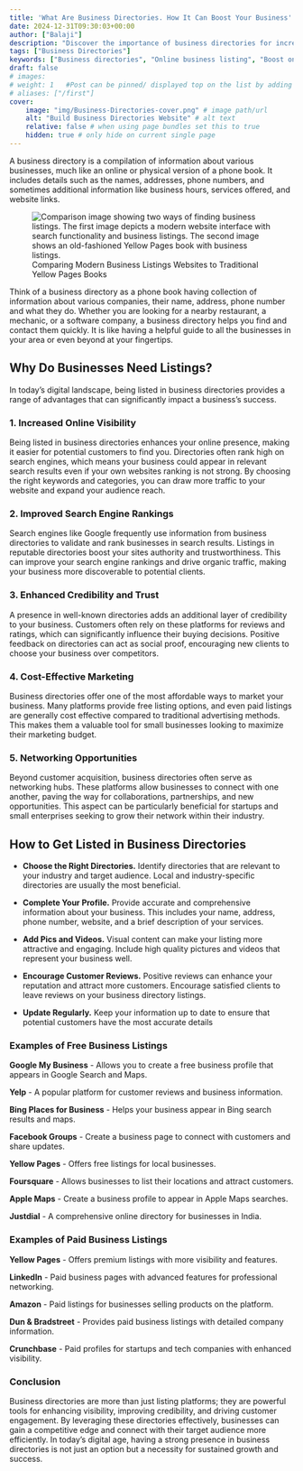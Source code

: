 ```yaml
---
title: 'What Are Business Directories. How It Can Boost Your Business'
date: 2024-12-31T09:30:03+00:00
author: ["Balaji"]
description: "Discover the importance of business directories for increasing online visibility, improving search engine rankings, and building trust. Learn how these cost effective platforms boost credibility, drive traffic, and create networking opportunities for businesses of all sizes. Optimize your listings to maximize growth and connect with your target audience effectively."
tags: ["Business Directories"]
keywords: ["Business directories", "Online business listing", "Boost online visibility", "Improve search engine rankings", "Cost-effective marketing", "Local business directories", "Increase business credibility", "Networking for businesses", "Optimize business listings"]
draft: false
# images: 
# weight: 1   #Post can be pinned/ displayed top on the list by adding a weight=<num> var to page-variables
# aliases: ["/first"]
cover:
    image: "img/Business-Directories-cover.png" # image path/url  
    alt: "Build Business Directories Website" # alt text
    relative: false # when using page bundles set this to true
    hidden: true # only hide on current single page
---
```

A business directory is a compilation of information about various businesses, much like an online or physical version of a phone book. It includes details such as the names, addresses, phone numbers, and sometimes additional information like business hours, services offered, and website links.

<figure>
    <img src="\img\comparing-yellowpages-books-to-mordern-business-directory-websites.webp" alt="Comparison image showing two ways of finding business listings. The first image depicts a modern website interface with search functionality and business listings. The second image shows an old-fashioned Yellow Pages book with business listings.">
    <figcaption>Comparing Modern Business Listings Websites to Traditional Yellow Pages Books</figcaption>
</figure> 

Think of a business directory as a phone book having collection of information about various companies, their name, address, phone number and what they do. Whether you are looking for a nearby restaurant, a mechanic, or a software company, a business directory helps you find and contact them quickly. It is like having a helpful guide to all the businesses in your area or even beyond at your fingertips.


## Why Do Businesses Need Listings?
In today’s digital landscape, being listed in business directories provides a range of advantages that can significantly impact a business’s success.

### 1. Increased Online Visibility

Being listed in business directories enhances your online presence, making it easier for potential customers to find you. Directories often rank high on search engines, which means your business could appear in relevant search results even if your own websites ranking is not strong. By choosing the right keywords and categories, you can draw more traffic to your website and expand your audience reach.

### 2. Improved Search Engine Rankings

Search engines like Google frequently use information from business directories to validate and rank businesses in search results. Listings in reputable directories boost your sites authority and trustworthiness. This can improve your search engine rankings and drive organic traffic, making your business more discoverable to potential clients.

### 3. Enhanced Credibility and Trust

A presence in well-known directories adds an additional layer of credibility to your business. Customers often rely on these platforms for reviews and ratings, which can significantly influence their buying decisions. Positive feedback on directories can act as social proof, encouraging new clients to choose your business over competitors.

### 4. Cost-Effective Marketing

Business directories offer one of the most affordable ways to market your business. Many platforms provide free listing options, and even paid listings are generally cost effective compared to traditional advertising methods. This makes them a valuable tool for small businesses looking to maximize their marketing budget.

### 5. Networking Opportunities

Beyond customer acquisition, business directories often serve as networking hubs. These platforms allow businesses to connect with one another, paving the way for collaborations, partnerships, and new opportunities. This aspect can be particularly beneficial for startups and small enterprises seeking to grow their network within their industry.

## How to Get Listed in Business Directories

- **Choose the Right Directories.** Identify directories that are relevant to your industry and target audience. Local and industry-specific directories are usually the most beneficial.

- **Complete Your Profile.** Provide accurate and comprehensive information about your business. This includes your name, address, phone number, website, and a brief description of your services.

- **Add Pics and Videos.** Visual content can make your listing more attractive and engaging. Include high quality pictures and videos that represent your business well.

- **Encourage Customer Reviews.** Positive reviews can enhance your reputation and attract more customers. Encourage satisfied clients to leave reviews on your business directory listings.

- **Update Regularly.** Keep your information up to date to ensure that potential customers have the most accurate details


### Examples of Free Business Listings   
**Google My Business** - Allows you to create a free business profile that appears in Google Search and Maps.

**Yelp** - A popular platform for customer reviews and business information.

**Bing Places for Business** - Helps your business appear in Bing search results and maps.

**Facebook Groups** - Create a business page to connect with customers and share updates.

**Yellow Pages** - Offers free listings for local businesses.

**Foursquare** - Allows businesses to list their locations and attract customers.

**Apple Maps** - Create a business profile to appear in Apple Maps searches.

**Justdial** - A comprehensive online directory for businesses in India.

### Examples of Paid Business Listings

**Yellow Pages** - Offers premium listings with more visibility and features.

**LinkedIn** - Paid business pages with advanced features for professional networking.

**Amazon** - Paid listings for businesses selling products on the platform.

**Dun & Bradstreet** - Provides paid business listings with detailed company information.

**Crunchbase** - Paid profiles for startups and tech companies with enhanced visibility.


### Conclusion

Business directories are more than just listing platforms; they are powerful tools for enhancing visibility, improving credibility, and driving customer engagement. By leveraging these directories effectively, businesses can gain a competitive edge and connect with their target audience more efficiently. In today’s digital age, having a strong presence in business directories is not just an option but a necessity for sustained growth and success.
